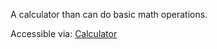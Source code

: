 A calculator than can do basic math operations.

Accessible via: <a href="https://gohan61.github.io/calculator/">Calculator</a>

